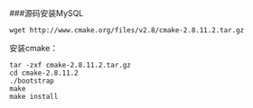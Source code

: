 ###源码安装MySQL

    wget http://www.cmake.org/files/v2.8/cmake-2.8.11.2.tar.gz

安装cmake：

    tar -zxf cmake-2.8.11.2.tar.gz
    cd cmake-2.8.11.2
    ./bootstrap
    make
    make install

